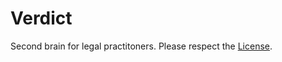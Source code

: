 # Verdict

Second brain for legal practitoners. Please respect the [License](https://github.com/ab1nv/verdict/blob/master/LICENSE.md).